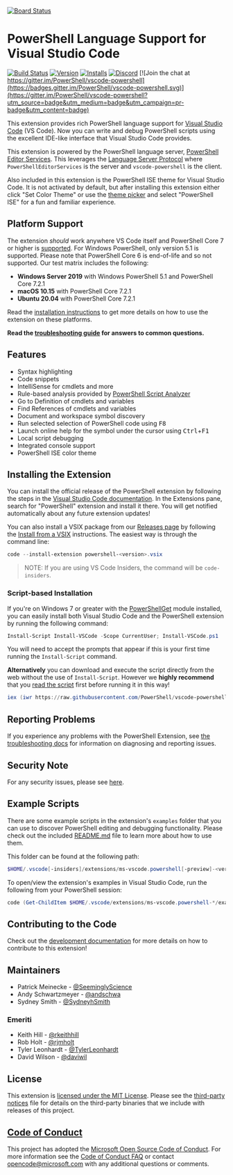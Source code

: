[![Board Status](https://dev.azure.com/ChristianAllen0407/8f2814a8-33fb-4d77-8df0-11c5c456e81f/2e7bc27b-ec5f-4398-a38d-ecc00111cc80/_apis/work/boardbadge/5015019f-17fb-4046-8b43-c6239e9dad1d)](https://dev.azure.com/ChristianAllen0407/8f2814a8-33fb-4d77-8df0-11c5c456e81f/_boards/board/t/2e7bc27b-ec5f-4398-a38d-ecc00111cc80/Microsoft.RequirementCategory)
# PowerShell Language Support for Visual Studio Code

[![Build Status](https://dev.azure.com/powershell/vscode-powershell/_apis/build/status/PowerShell.vscode-powershell?branchName=master)](https://dev.azure.com/powershell/vscode-powershell/_build/latest?definitionId=51&branchName=master)
[![Version](https://vsmarketplacebadge.apphb.com/version/ms-vscode.PowerShell.svg)](https://marketplace.visualstudio.com/items?itemName=ms-vscode.PowerShell)
[![Installs](https://vsmarketplacebadge.apphb.com/installs-short/ms-vscode.PowerShell.svg)](https://marketplace.visualstudio.com/items?itemName=ms-vscode.PowerShell)
[![Discord](https://img.shields.io/discord/180528040881815552.svg?label=%23vscode&logo=discord&logoColor=white)](https://aka.ms/powershell-vscode-discord)
[![Join the chat at https://gitter.im/PowerShell/vscode-powershell](https://badges.gitter.im/PowerShell/vscode-powershell.svg)](https://gitter.im/PowerShell/vscode-powershell?utm_source=badge&utm_medium=badge&utm_campaign=pr-badge&utm_content=badge)

This extension provides rich PowerShell language support for [Visual Studio Code](https://github.com/Microsoft/vscode) (VS Code).
Now you can write and debug PowerShell scripts using the excellent IDE-like interface
that Visual Studio Code provides.

This extension is powered by the PowerShell language server,
[PowerShell Editor Services](https://github.com/PowerShell/PowerShellEditorServices).
This leverages the
[Language Server Protocol](https://microsoft.github.io/language-server-protocol/)
where `PowerShellEditorServices` is the server and `vscode-powershell` is the client.

Also included in this extension is the PowerShell ISE theme for Visual Studio Code. It is
not activated by default, but after installing this extension either click "Set Color
Theme" or use the [theme picker](https://code.visualstudio.com/docs/getstarted/themes) and
select "PowerShell ISE" for a fun and familiar experience.

## Platform Support

The extension _should_ work anywhere VS Code itself and PowerShell Core 7 or higher is
[supported][]. For Windows PowerShell, only version 5.1 is supported. Please note that
PowerShell Core 6 is end-of-life and so not supported. Our test matrix includes the
following:

- **Windows Server 2019** with Windows PowerShell 5.1 and PowerShell Core 7.2.1
- **macOS 10.15** with PowerShell Core 7.2.1
- **Ubuntu 20.04** with PowerShell Core 7.2.1

[supported]: https://docs.microsoft.com/en-us/powershell/scripting/powershell-support-lifecycle

Read the [installation instructions](https://docs.microsoft.com/en-us/powershell/scripting/components/vscode/using-vscode)
to get more details on how to use the extension on these platforms.

**Read the [troubleshooting guide](./docs/troubleshooting.md) for answers to common questions.**

## Features

- Syntax highlighting
- Code snippets
- IntelliSense for cmdlets and more
- Rule-based analysis provided by [PowerShell Script Analyzer](http://github.com/PowerShell/PSScriptAnalyzer)
- Go to Definition of cmdlets and variables
- Find References of cmdlets and variables
- Document and workspace symbol discovery
- Run selected selection of PowerShell code using <kbd>F8</kbd>
- Launch online help for the symbol under the cursor using <kbd>Ctrl</kbd>+<kbd>F1</kbd>
- Local script debugging
- Integrated console support
- PowerShell ISE color theme

## Installing the Extension

You can install the official release of the PowerShell extension by following the steps
in the [Visual Studio Code documentation](https://code.visualstudio.com/docs/editor/extension-gallery).
In the Extensions pane, search for "PowerShell" extension and install it there. You will
get notified automatically about any future extension updates!

You can also install a VSIX package from our [Releases page](https://github.com/PowerShell/vscode-powershell/releases) by following the
[Install from a VSIX](https://code.visualstudio.com/docs/editor/extension-gallery#_install-from-a-vsix)
instructions. The easiest way is through the command line:

```powershell
code --install-extension powershell-<version>.vsix
```

> NOTE: If you are using VS Code Insiders, the command will be `code-insiders`.

### Script-based Installation

If you're on Windows 7 or greater with the [PowerShellGet](https://msdn.microsoft.com/powershell/gallery/readme)
module installed, you can easily install both Visual Studio Code and the PowerShell
extension by running the following command:

```powershell
Install-Script Install-VSCode -Scope CurrentUser; Install-VSCode.ps1
```

You will need to accept the prompts that appear if this is your first time running
the `Install-Script` command.

**Alternatively** you can download and execute the script directly from the web
without the use of `Install-Script`.  However we **highly recommend** that you
[read the script](https://raw.githubusercontent.com/PowerShell/vscode-powershell/master/scripts/Install-VSCode.ps1)
first before running it in this way!

```powershell
iex (iwr https://raw.githubusercontent.com/PowerShell/vscode-powershell/master/scripts/Install-VSCode.ps1)
```

## Reporting Problems

If you experience any problems with the PowerShell Extension, see
[the troubleshooting docs](./docs/troubleshooting.md) for information
on diagnosing and reporting issues.

## Security Note

For any security issues, please see [here](./docs/troubleshooting.md#note-on-security).

## Example Scripts

There are some example scripts in the extension's `examples` folder that you can
use to discover PowerShell editing and debugging functionality.  Please
check out the included [README.md](examples/README.md) file to learn more about
how to use them.

This folder can be found at the following path:

```powershell
$HOME/.vscode[-insiders]/extensions/ms-vscode.powershell[-preview]-<version>/examples
```

To open/view the extension's examples in Visual Studio Code, run the following from your
PowerShell session:

```powershell
code (Get-ChildItem $HOME/.vscode/extensions/ms-vscode.powershell-*/examples)[-1]
```

## Contributing to the Code

Check out the [development documentation](docs/development.md) for more details
on how to contribute to this extension!

## Maintainers

- Patrick Meinecke - [@SeeminglyScience](https://github.com/SeeminglyScience)
- Andy Schwartzmeyer - [@andschwa](https://github.com/andschwa)
- Sydney Smith - [@SydneyhSmith](https://github.com/SydneyhSmith)

### Emeriti

- Keith Hill - [@rkeithhill](https://github.com/rkeithhill)
- Rob Holt - [@rjmholt](https://github.com/rjmholt)
- Tyler Leonhardt - [@TylerLeonhardt](https://github.com/TylerLeonhardt)
- David Wilson - [@daviwil](https://github.com/daviwil)

## License

This extension is [licensed under the MIT License](LICENSE.txt).  Please see the
[third-party notices](Third%20Party%20Notices.txt) file for details on the third-party
binaries that we include with releases of this project.

## [Code of Conduct][conduct-md]

This project has adopted the [Microsoft Open Source Code of Conduct][conduct-code].
For more information see the [Code of Conduct FAQ][conduct-FAQ] or contact [opencode@microsoft.com][conduct-email] with any additional questions or comments.

[conduct-code]: http://opensource.microsoft.com/codeofconduct/
[conduct-FAQ]: http://opensource.microsoft.com/codeofconduct/faq/
[conduct-email]: mailto:opencode@microsoft.com
[conduct-md]: https://github.com/PowerShell/vscode-powershell/blob/master/CODE_OF_CONDUCT.md

